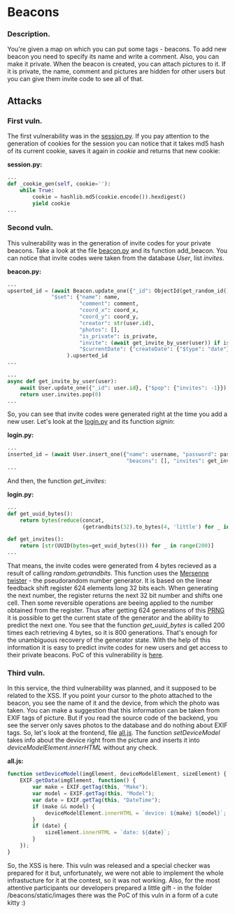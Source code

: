 # Beacons

### Description.

You're given a map on which you can put some tags - beacons. To add new beacon you need to specify its name and write a comment. Also, you can make it private. When the beacon is created, you can attach pictures to it. If it is private, the name, comment and pictures are hidden for other users but you can give them invite code to see all of that.

## Attacks

### First vuln.

The first vulnerability was in the [session.py](https://github.com/HackerDom/ructf-2019/blob/master/services/beacons/sessions.py). If you pay attention to the generation of cookies for the session you can notice that it takes md5 hash of its current cookie, saves it again in *cookie* and returns that new cookie:

**session.py:**

```python
...
def _cookie_gen(self, cookie=''):
    while True:
        cookie = hashlib.md5(cookie.encode()).hexdigest()
        yield cookie
...
```

### Second vuln. 

This vulnerability was in the generation of invite codes for your private beacons. Take a look at the file [beacon.py](https://github.com/HackerDom/ructf-2019/blob/master/services/beacons/beacons/controllers/beacon.py) and its function add_beacon. You can notice that invite codes were taken from the database *User*, list *invites*. 

**beacon.py:**

```python
...
upserted_id = (await Beacon.update_one({"_id": ObjectId(get_random_id())}, {
              "$set": {"name": name,
                       "comment": comment,
                       "coord_x": coord_x,
                       "coord_y": coord_y,
                       "creator": str(user.id),
                       "photos": [],
                       "is_private": is_private,
                       "invite": (await get_invite_by_user(user)) if is_private else ''},
                       "$currentDate": {"createDate": {"$type": "date"}}}, upsert=True)
                   ).upserted_id
...

```

```python
...
async def get_invite_by_user(user):
    await User.update_one({"_id": user.id}, {"$pop": {"invites": -1}})
    return user.invites.pop(0)
...
```

So, you can see that invite codes were generated right at the time you add a new user. Let's look at the [login.py](https://github.com/HackerDom/ructf-2019/blob/master/services/beacons/beacons/controllers/login.py) and its function *signin*:

**login.py:**

```python
...
inserted_id = (await User.insert_one({"name": username, "password": password, 
                                      "beacons": [], "invites": get_invites()})).inserted_id
...
```

And then, the function *get_invites*:

**login.py:**

```python
...
def get_uuid_bytes():
    return bytes(reduce(concat, 
                        (getrandbits(32).to_bytes(4, 'little') for _ in range(4)), bytearray()))

def get_invites():
    return [str(UUID(bytes=get_uuid_bytes())) for _ in range(200)]
...
```

That means, the invite codes were generated from 4 bytes recieved as a result of calling *random.getrandbits*.
This function uses the [Mersenne twister](https://en.wikipedia.org/wiki/Mersenne_Twister) - the pseudorandom number generator. It is based on the  linear feedback shift register 624 elements long 32 bits each. When generating the next number, the register returns the next 32 bit number and shifts one cell. Then some reversible operations are beeing applied to the number obtained from the register. Thus after getting 624 generations of this [PRNG](https://en.wikipedia.org/wiki/Pseudorandom_number_generator) it is possible to get the current state of the generator and the ability to predict the next one. You see that the function *get_uuid_bytes* is called 200 times each retrieving 4 bytes, so it is 800 generations. That's enough for the unambiguous recovery of the generator state. With the help of this information it is easy to predict invite codes for new users and get access to their private beacons. PoC of this vulnerability is [here](https://github.com/HackerDom/ructf-2019/blob/master/sploits/beacons/PoC_invite.py).

### Third vuln.

In this service, the third vulnerability was planned, and it supposed to be related to the XSS.
If you point your cursor to the photo attached to the beacon, you see the name of it and the device, from which the photo was taken. You can make a suggestion that this information can be taken from EXIF tags of picture. But if you read the source code of the backend, you see the server only saves photos to the database and do nothing about EXIF tags. So, let's look at the frontend, file [all.js](https://github.com/HackerDom/ructf-2019/blob/master/services/beacons/beacons/static/js/all.js). The function *setDeviceModel* takes info about the device right from the picture and inserts it into *deviceModelElement.innerHTML* without any check. 

**all.js:**

```javascript
function setDeviceModel(imgElement, deviceModelElement, sizeElement) {
    EXIF.getData(imgElement, function() {
        var make = EXIF.getTag(this, "Make");
        var model = EXIF.getTag(this, "Model");
        var date = EXIF.getTag(this, "DateTime");
        if (make && model) {
            deviceModelElement.innerHTML = `device: ${make} ${model}`;
        }
        if (date) {
            sizeElement.innerHTML = `date: ${date}`;
        }
    });
}
```

So, the XSS is here.
This vuln was released and a special checker was prepared for it but, unfortunately, we were not able to implement the whole infrastucture for it at the contest, so it was not working. Also, for the most attentive participants our developers prepared a little gift - in the folder /beacons/static/images there was the PoC of this vuln in a form of a cute kitty :)
